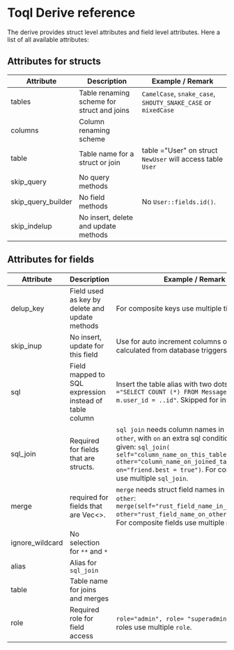 # Toql Derive reference

The derive provides struct level attributes and field level attributes. Here a list of all available attributes:

## Attributes for structs

Attribute | Description                             | Example / Remark
---- |---| ---|
tables  |   Table renaming scheme for struct and joins |  `CamelCase`, `snake_case`, `SHOUTY_SNAKE_CASE` or `mixedCase`
columns        | Column renaming scheme |
table | Table name for a struct or join | table ="User" on struct `NewUser` will access table `User`
skip_query | No query methods  | 
skip_query_builder | No field methods |  No `User::fields.id()`.
skip_indelup |No insert, delete and update methods |

## Attributes for fields  

Attribute | Description | Example / Remark
---- |---| ---|
delup_key | Field used as key by delete and update methods | For composite keys use multiple times.
skip_inup | No insert, update for this field | Use for auto increment columns or columns calculated from database triggers.
sql       | Field mapped to SQL expression instead of table column | Insert the table alias with two dots: `sql ="SELECT COUNT (*) FROM Message m WHERE m.user_id = ..id"`. Skipped for insert, update
sql_join  | Required for fields that are structs.   | `sql join` needs column names in `self` and `other`, with `on` an extra sql condition can be given: `sql_join( self="column_name_on_this_table", other="column_name_on_joined_table", on="friend.best = true")`. For composite keys use multiple `sql_join`.
merge     | required for fields that are Vec<>. | `merge` needs struct field names in `self` and `other`:  `merge(self="rust_field_name_in_this_struct", other="rust_field_name_on_other_struct")`. For composite fields use multiple `merge`.
ignore_wildcard | No selection for `**` and `*`| 
alias | Alias for `sql_join`  | 
table | Table name for joins and merges | 
role | Required role for field access | `role="admin", role= "superadmin"` For multiple roles use multiple `role`.
